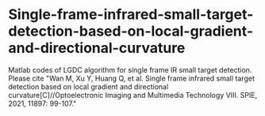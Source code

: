 # Single-frame-infrared-small-target-detection-based-on-local-gradient-and-directional-curvature
Matlab codes of LGDC algorithm for single frame IR small target detection. 
Please cite "Wan M, Xu Y, Huang Q, et al. Single frame infrared small target detection based on local gradient and directional curvature[C]//Optoelectronic Imaging and Multimedia Technology VIII. SPIE, 2021, 11897: 99-107."
